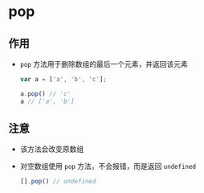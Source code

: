 # pop

## 作用

+ `pop` 方法用于删除数组的最后一个元素，并返回该元素

  ```js
  var a = ['a', 'b', 'c'];

  a.pop() // 'c'
  a // ['a', 'b']
  ```

## 注意

+ 该方法会改变原数组

+ 对空数组使用 `pop` 方法，不会报错，而是返回 `undefined`

  ```js
  [].pop() // undefined
  ```
